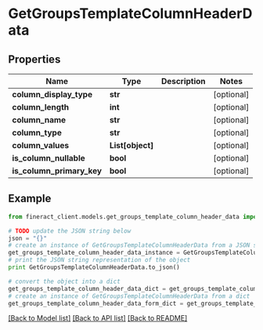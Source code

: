 # GetGroupsTemplateColumnHeaderData


## Properties

Name | Type | Description | Notes
------------ | ------------- | ------------- | -------------
**column_display_type** | **str** |  | [optional] 
**column_length** | **int** |  | [optional] 
**column_name** | **str** |  | [optional] 
**column_type** | **str** |  | [optional] 
**column_values** | **List[object]** |  | [optional] 
**is_column_nullable** | **bool** |  | [optional] 
**is_column_primary_key** | **bool** |  | [optional] 

## Example

```python
from fineract_client.models.get_groups_template_column_header_data import GetGroupsTemplateColumnHeaderData

# TODO update the JSON string below
json = "{}"
# create an instance of GetGroupsTemplateColumnHeaderData from a JSON string
get_groups_template_column_header_data_instance = GetGroupsTemplateColumnHeaderData.from_json(json)
# print the JSON string representation of the object
print GetGroupsTemplateColumnHeaderData.to_json()

# convert the object into a dict
get_groups_template_column_header_data_dict = get_groups_template_column_header_data_instance.to_dict()
# create an instance of GetGroupsTemplateColumnHeaderData from a dict
get_groups_template_column_header_data_form_dict = get_groups_template_column_header_data.from_dict(get_groups_template_column_header_data_dict)
```
[[Back to Model list]](../README.md#documentation-for-models) [[Back to API list]](../README.md#documentation-for-api-endpoints) [[Back to README]](../README.md)


